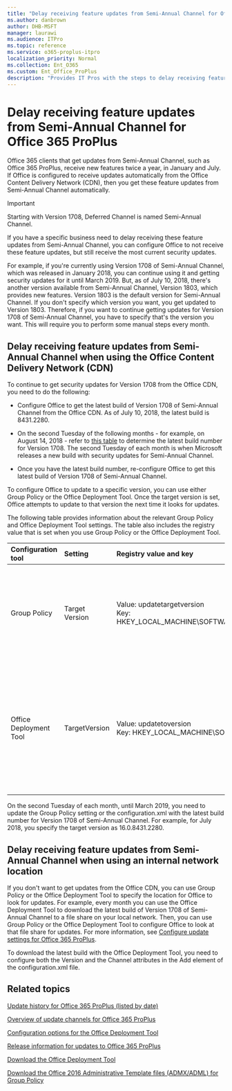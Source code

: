 ```yaml
---
title: "Delay receiving feature updates from Semi-Annual Channel for Office 365 ProPlus"
ms.author: danbrown
author: DHB-MSFT
manager: laurawi
ms.audience: ITPro
ms.topic: reference
ms.service: o365-proplus-itpro
localization_priority: Normal
ms.collection: Ent_O365
ms.custom: Ent_Office_ProPlus
description: "Provides IT Pros with the steps to delay receiving feature updates from Semi-Annual Channel, but still receive the most current security updates for a supported version"
---
```


# Delay receiving feature updates from Semi-Annual Channel for Office 365 ProPlus

Office 365 clients that get updates from Semi-Annual Channel, such as Office 365 ProPlus, receive new features twice a year, in January and July. If Office is configured to receive updates automatically from the Office Content Delivery Network (CDN), then you get these feature updates from Semi-Annual Channel automatically.
  
> [!IMPORTANT]
> Starting with Version 1708, Deferred Channel is named Semi-Annual Channel. 
  
If you have a specific business need to delay receiving these feature updates from Semi-Annual Channel, you can configure Office to not receive these feature updates, but still receive the most current security updates.
  
For example, if you're currently using Version 1708 of Semi-Annual Channel, which was released in January 2018, you can continue using it and getting security updates for it until March 2019. But, as of July 10, 2018, there's another version available from Semi-Annual Channel, Version 1803, which provides new features. Version 1803 is the default version for Semi-Annual Channel. If you don't specify which version you want, you get updated to Version 1803. Therefore, if you want to continue getting updates for Version 1708 of Semi-Annual Channel, you have to specify that's the version you want. This will require you to perform some manual steps every month.
  
## Delay receiving feature updates from Semi-Annual Channel when using the Office Content Delivery Network (CDN)

To continue to get security updates for Version 1708 from the Office CDN, you need to do the following:
  
- Configure Office to get the latest build of Version 1708 of Semi-Annual Channel from the Office CDN. As of July 10, 2018, the latest build is 8431.2280.
    
- On the second Tuesday of the following months - for example, on August 14, 2018 - refer to [this table](https://docs.microsoft.com/officeupdates/update-history-office365-proplus-by-date) to determine the latest build number for Version 1708. The second Tuesday of each month is when Microsoft releases a new build with security updates for Semi-Annual Channel.
    
- Once you have the latest build number, re-configure Office to get this latest build of Version 1708 of Semi-Annual Channel.
    
To configure Office to update to a specific version, you can use either Group Policy or the Office Deployment Tool. Once the target version is set, Office attempts to update to that version the next time it looks for updates. 
  
The following table provides information about the relevant Group Policy and Office Deployment Tool settings. The table also includes the registry value that is set when you use Group Policy or the Office Deployment Tool. 
  
|**Configuration tool**|**Setting**|**Registry value and key**|**Additional information**|
|:-----|:-----|:-----|:-----|
|Group Policy  <br/> |Target Version  <br/> |Value: updatetargetversion  <br/> Key: HKEY_LOCAL_MACHINE\\SOFTWARE\\Policies\\Microsoft\\Office\\16.0\\Common\\OfficeUpdate  <br/> |You can find this policy setting under Computer Configuration\\Administrative Templates\\Microsoft Office 2016 (Machine)\\Updates.  <br/> <br/>If you use the Group Policy setting, its setting takes precedence over the setting configured by the Office Deployment Tool.  <br/> |
|Office Deployment Tool  <br/> |TargetVersion  <br/> |Value: updatetoversion  <br/> Key: HKEY_LOCAL_MACHINE\\SOFTWARE\\Microsoft\\Office\\ClickToRun\\Configuration  <br/> |You configure this attribute in the Updates element in the configuration.xml file. Your xml file should look something like the following example.  <br/> ```<Configuration>  <Updates Enabled="TRUE" TargetVersion="16.0.8431.2280" Channel="Broad" /> </Configuration>```<br/>If you use the Office Deployment Tool, you need to re-run setup.exe, with your configuration.xml file, on each computer in order to update this setting.  <br/> |
   
On the second Tuesday of each month, until March 2019, you need to update the Group Policy setting or the configuration.xml with the latest build number for Version 1708 of Semi-Annual Channel. For example, for July 2018, you specify the target version as 16.0.8431.2280.
  
  
## Delay receiving feature updates from Semi-Annual Channel when using an internal network location

If you don't want to get updates from the Office CDN, you can use Group Policy or the Office Deployment Tool to specify the location for Office to look for updates. For example, every month you can use the Office Deployment Tool to download the latest build of Version 1708 of Semi-Annual Channel to a file share on your local network. Then, you can use Group Policy or the Office Deployment Tool to configure Office to look at that file share for updates. For more information, see [Configure update settings for Office 365 ProPlus](configure-update-settings-for-office-365-proplus.md).
  
To download the latest build with the Office Deployment Tool, you need to configure both the Version and the Channel attributes in the Add element of the configuration.xml file.
  
## Related topics
[Update history for Office 365 ProPlus (listed by date)](https://docs.microsoft.com/officeupdates/update-history-office365-proplus-by-date)
  
[Overview of update channels for Office 365 ProPlus](overview-of-update-channels-for-office-365-proplus.md)
  
[Configuration options for the Office Deployment Tool](configuration-options-for-the-office-2016-deployment-tool.md)
  
[Release information for updates to Office 365 ProPlus](https://docs.microsoft.com/officeupdates/release-notes-office365-proplus)
  
[Download the Office Deployment Tool](https://go.microsoft.com/fwlink/p/?LinkID=626065)
  
[Download the Office 2016 Administrative Template files (ADMX/ADML) for Group Policy](https://www.microsoft.com/download/details.aspx?id=49030)

